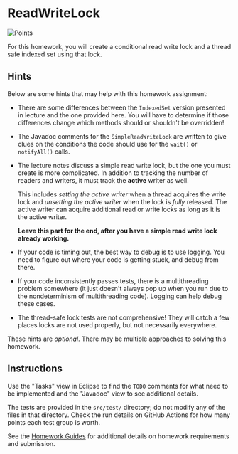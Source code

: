 ReadWriteLock
=================================================

![Points](../../blob/badges/points.svg)

For this homework, you will create a conditional read write lock and a thread safe indexed set using that lock.

## Hints ##

Below are some hints that may help with this homework assignment:

  - There are some differences between the `IndexedSet` version presented in lecture and the one provided here. You will have to determine if those differences change which methods should or shouldn't be overridden!

  - The Javadoc comments for the `SimpleReadWriteLock` are written to give clues on the conditions the code should use for the `wait()` or `notifyAll()` calls.

  - The lecture notes discuss a simple read write lock, but the one you must create is more complicated. In addition to tracking the number of readers and writers, it must track the **active** writer as well.

      This includes *setting the active writer* when a thread acquires the write lock and *unsetting the active writer* when the lock is *fully* released. The active writer can acquire additional read or write locks as long as it is the active writer.

      **Leave this part for the end, after you have a simple read write lock already working.**

  - If your code is timing out, the best way to debug is to use logging. You need to figure out where your code is getting stuck, and debug from there.

  - If your code inconsistently passes tests, there is a multithreading problem somewhere (it just doesn't always pop up when you run due to the nondeterminism of multithreading code). Logging can help debug these cases.

  - The thread-safe lock tests are not comprehensive! They will catch a few places locks are not used properly, but not necessarily everywhere.

These hints are *optional*. There may be multiple approaches to solving this homework.

## Instructions ##

Use the "Tasks" view in Eclipse to find the `TODO` comments for what need to be implemented and the "Javadoc" view to see additional details.

The tests are provided in the `src/test/` directory; do not modify any of the files in that directory. Check the run details on GitHub Actions for how many points each test group is worth. 

See the [Homework Guides](https://usf-cs272-fall2022.github.io/guides/homework/) for additional details on homework requirements and submission.

